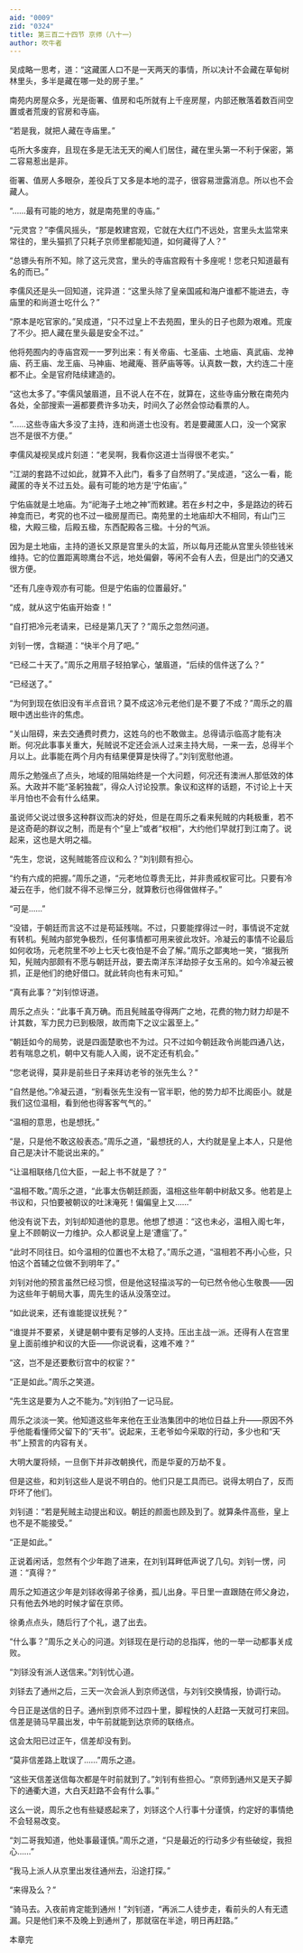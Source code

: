 ```yaml
---
aid: "0009"
zid: "0324"
title: 第三百二十四节 京师（八十一）
author: 吹牛者
---
```


吴成略一思考，道：“这藏匿人口不是一天两天的事情，所以决计不会藏在草甸树林里头，多半是藏在哪一处的房子里。”

南苑内房屋众多，光是衙署、值房和屯所就有上千座房屋，内部还散落着数百间空置或者荒废的官房和寺庙。

“若是我，就把人藏在寺庙里。”

屯所大多废弃，且现在多是无法无天的阉人们居住，藏在里头第一不利于保密，第二容易惹出是非。

衙署、值房人多眼杂，差役兵丁又多是本地的混子，很容易泄露消息。所以也不会藏人。

“……最有可能的地方，就是南苑里的寺庙。”

“元灵宫？”李儒风摇头，“那是敕建宫观，它就在大红门不远处，宫里头太监常来常往的，里头猫抓了只耗子京师里都能知道，如何藏得了人？”

“总镖头有所不知。除了这元灵宫，里头的寺庙宫殿有十多座呢！您老只知道最有名的而已。”

李儒风还是头一回知道，诧异道：“这里头除了皇亲国戚和海户谁都不能进去，寺庙里的和尚道士吃什么？”

“原本是吃官家的。”吴成道，“只不过皇上不去苑囿，里头的日子也颇为艰难。荒废了不少。把人藏在里头最是安全不过。”

他将苑囿内的寺庙宫观一一罗列出来：有关帝庙、七圣庙、土地庙、真武庙、龙神庙、药王庙、龙王庙、马神庙、地藏庵、菩萨庙等等。认真数一数，大约连二十座都不止。全是官府陆续建造的。

“这也太多了。”李儒风皱眉道，且不说人在不在，就算在，这些寺庙分散在南苑内各处，全部搜索一遍都要费许多功夫，时间久了必然会惊动看票的人。

“……这些寺庙大多没了主持，连和尚道士也没有。若是要藏匿人口，没一个窝家岂不是很不方便。”

李儒风凝视吴成片刻道：“老吴啊，我看你这道士当得很不老实。”

“江湖的套路不过如此，就算不入此门，看多了自然明了。”吴成道，“这么一看，能藏匿的寺关不过五处。最有可能的地方是‘宁佑庙’。”

宁佑庙就是土地庙。为“祀海子土地之神”而敕建。若在乡村之中，多是路边的砖石神龛而已，考究的也不过一楹房屋而已。南苑里的土地庙却大不相同，有山门三楹，大殿三楹，后殿五楹，东西配殿各三楹。十分的气派。

因为是土地庙，主持的道长又原是宫里头的太监，所以每月还能从宫里头领些钱米维持。它的位置距离晾鹰台不远，地处偏僻，等闲不会有人去，但是出门的交通又很方便。

“还有几座寺观亦有可能。但是宁佑庙的位置最好。”

“成，就从这宁佑庙开始查！”

“自打把冷元老请来，已经是第几天了？”周乐之忽然问道。

刘钊一愣，含糊道：“快半个月了吧。”

“已经二十天了。”周乐之用扇子轻拍掌心，皱眉道，“后续的信件送了么？”

“已经送了。”

“为何到现在依旧没有半点音讯？莫不成这冷元老他们是不要了不成？”周乐之的眉眼中透出些许的焦虑。

“关山阻碍，来去交通费时费力，这姓乌的也不敢做主。总得请示临高才能有决断。何况此事事关重大，髡贼说不定还会派人过来主持大局，一来一去，总得半个月以上。此事能在两个月内有结果便算是快得了。”刘钊宽慰他道。

周乐之勉强点了点头，地域的阻隔始终是一个大问题，何况还有澳洲人那低效的体系。大政并不能“圣躬独裁”，得众人讨论投票。象议和这样的话题，不讨论上十天半月怕也不会有什么结果。

虽说师父说过很多这种群议而决的好处，但是在周乐之看来髡贼的内耗极重，若不是这奇葩的群议之制，而是有个“皇上”或者“权相”，大约他们早就打到江南了。说起来，这也是大明之福。

“先生，您说，这髡贼能答应议和么？”刘钊颇有担心。

“约有六成的把握。”周乐之道，“元老地位尊贵无比，并非贵戚权宦可比。只要有冷凝云在手，他们就不得不忌惮三分，就算敷衍也得做做样子。”

“可是……”

“没错，于朝廷而言这不过是苟延残喘。不过，只要能撑得过一时，事情说不定就有转机。髡贼内部党争极烈，任何事情都可用来彼此攻奸。冷凝云的事情不论最后如何收场，元老院里不吵上七天七夜怕是不会了解。”周乐之鄙夷地一笑，“据我所知，髡贼内部颇有不愿与朝廷开战，要去南洋东洋劫掠子女玉帛的。如今冷凝云被抓，正是他们的绝好借口。就此转向也有未可知。”

“真有此事？”刘钊惊讶道。

周乐之点头：“此事千真万确。而且髡贼虽夺得两广之地，花费的物力财力却是不计其数，军力民力已到极限，故而南下之议尘嚣至上。”

“朝廷如今的局势，说是四面楚歌也不为过。只不过如今朝廷政令尚能四通八达，若有喘息之机，朝中又有能人入阁，说不定还有机会。”

“您老说得，莫非是前些日子来拜访老爷的张先生么？”

“自然是他。”冷凝云道，“别看张先生没有一官半职，他的势力却不比阁臣小。就是我们这位温相，看到他也得客客气气的。”

“温相的意思，也是想抚。”

“是，只是他不敢这般表态。”周乐之道，“最想抚的人，大约就是皇上本人，只是他自己是决计不能说出来的。”

“让温相联络几位大臣，一起上书不就是了？”

“温相不敢。”周乐之道，“此事太伤朝廷颜面，温相这些年朝中树敌又多。他若是上书议和，只怕要被朝议的吐沫淹死！偏偏皇上又……”

他没有说下去，刘钊却知道他的意思。他想了想道：“这也未必，温相入阁七年，皇上不顾朝议一力维护。众人都说皇上是‘遭瘟’了。”

“此时不同往日。如今温相的位置也不太稳了。”周乐之道，“温相若不再小心些，只怕这个首辅之位做不到明年了。”

刘钊对他的预言虽然已经习惯，但是他这轻描淡写的一句已然令他心生敬畏――因为这些年于朝局大事，周先生的话从没落空过。

“如此说来，还有谁能提议抚髡？”

“谁提并不要紧，关键是朝中要有足够的人支持。压出主战一派。还得有人在宫里皇上面前维护和议的大臣――你说说看，这难不难？”

“这，岂不是还要敷衍宫中的权宦？”

“正是如此。”周乐之笑道。

“先生这是要为人之不能为。”刘钊拍了一记马屁。

周乐之淡淡一笑。他知道这些年来他在王业浩集团中的地位日益上升――原因不外乎他能看懂师父留下的“天书”。说起来，王老爷如今采取的行动，多少也和“天书”上预言的内容有关。

大明大厦将倾，一旦倒下并非改朝换代，而是华夏的万劫不复。

但是这些，和刘钊这些人是说不明白的。他们只是工具而已。说得太明白了，反而吓坏了他们。

刘钊道：“若是髡贼主动提出和议。朝廷的颜面也顾及到了。就算条件高些，皇上也不是不能接受。”

“正是如此。”

正说着闲话，忽然有个少年跑了进来，在刘钊耳畔低声说了几句。刘钊一愣，问道：“真得？”

周乐之知道这少年是刘铩收得弟子徐勇，孤儿出身。平日里一直跟随在师父身边，只有他去外地的时候才留在京师。

徐勇点点头，随后行了个礼，退了出去。

“什么事？”周乐之关心的问道。刘铩现在是行动的总指挥，他的一举一动都事关成败。

“刘铩没有派人送信来。”刘钊忧心道。

刘铩去了通州之后，三天一次会派人到京师送信，与刘钊交换情报，协调行动。

今日正是送信的日子。通州到京师不过四十里，脚程快的人赶路一天就可打来回。信差是骑马早晨出发，中午前就能到达京师的联络点。

这会太阳已过正午，信差却没有到。

“莫非信差路上耽误了……”周乐之道。

“这些天信差送信每次都是午时前就到了。”刘钊有些担心。“京师到通州又是天子脚下的通衢大道，大白天赶路不会有什么事。”

这么一说，周乐之也有些疑惑起来了，刘铩这个人行事十分谨慎，约定好的事情绝不会轻易改变。

“刘二哥我知道，他处事最谨慎。”周乐之道，“只是最近的行动多少有些破绽，我担心……”

“我马上派人从京里出发往通州去，沿途打探。”

“来得及么？”

“骑马去。入夜前肯定能到通州！”刘钊道，“再派二人徒步走，看前头的人有无遗漏。只是他们来不及晚上到通州了，那就宿在半途，明日再赶路。”

本章完

